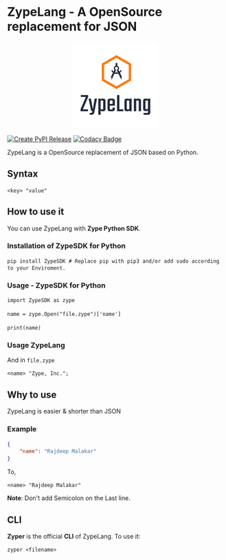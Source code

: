 # ZypeLang - A OpenSource replacement for JSON

<p align='center'>
    <img height=200 width=200 src='https://raw.githubusercontent.com/Zype-Z/ZypeLang/main/favicon.png'>
</p>

[![Create PyPI Release](https://github.com/Zype-Z/ZypeLang/actions/workflows/ci.yaml/badge.svg)](https://github.com/Zype-Z/ZypeLang/actions/workflows/ci.yaml)&nbsp;[![Codacy Badge](https://app.codacy.com/project/badge/Grade/504ee73d0ce84712a81423911f2652e6)](https://www.codacy.com/gh/Zype-Z/ZypeLang/dashboard?utm_source=github.com&amp;utm_medium=referral&amp;utm_content=Zype-Z/ZypeLang&amp;utm_campaign=Badge_Grade)

ZypeLang is a OpenSource replacement of JSON based on Python.

## Syntax

```
<key> "value"
```

## How to use it

You can use ZypeLang with **Zype Python SDK**.

### Installation of ZypeSDK for Python

```shell
pip install ZypeSDK # Replace pip with pip3 and/or add sudo according to your Enviroment.
```

### Usage - ZypeSDK for Python

```python3
import ZypeSDK as zype

name = zype.Open("file.zype")['name']

print(name)
```

### Usage ZypeLang
And in `file.zype`

```
<name> "Zype, Inc.";
```

## Why to use

ZypeLang is easier & shorter than JSON

### Example

```json
{
    "name": "Rajdeep Malakar"
}
```

To,

```
<name> "Rajdeep Malakar"
```

**Note**: Don't add Semicolon on the Last line.

## CLI

**Zyper** is the official **CLI** of ZypeLang. To use it:

```shell
zyper <filename>
```